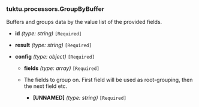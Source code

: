### tuktu.processors.GroupByBuffer
Buffers and groups data by the value list of the provided fields.

  * **id** *(type: string)* `[Required]`

  * **result** *(type: string)* `[Required]`

  * **config** *(type: object)* `[Required]`

    * **fields** *(type: array)* `[Required]`
    - The fields to group on. First field will be used as root-grouping, then the next field etc.
 
      * **[UNNAMED]** *(type: string)* `[Required]`

